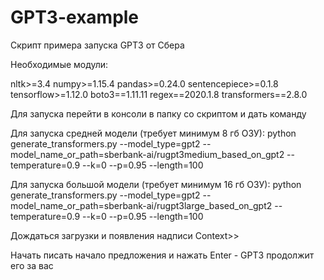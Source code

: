 # GPT3-example
Скрипт примера запуска GPT3 от Сбера

Необходимые модули:

nltk>=3.4
numpy>=1.15.4
pandas>=0.24.0
sentencepiece>=0.1.8
tensorflow>=1.12.0
boto3==1.11.11
regex==2020.1.8
transformers==2.8.0


Для запуска перейти в консоли в папку со скриптом и дать команду


Для запуска средней модели (требует минимум 8 гб ОЗУ):
python generate_transformers.py --model_type=gpt2 --model_name_or_path=sberbank-ai/rugpt3medium_based_on_gpt2 --temperature=0.9 --k=0 --p=0.95 --length=100


Для запуска большой модели (требует минимум 16 гб ОЗУ):
python generate_transformers.py --model_type=gpt2 --model_name_or_path=sberbank-ai/rugpt3large_based_on_gpt2 --temperature=0.9 --k=0 --p=0.95 --length=100


Дождаться загрузки и появления надписи Context>>


Начать писать начало предложения и нажать Enter - GPT3 продолжит его за вас

